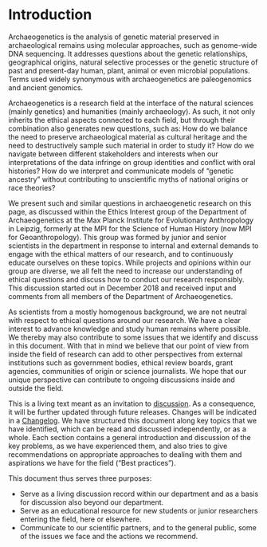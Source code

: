 # Introduction

Archaeogenetics is the analysis of genetic material preserved in archaeological remains using molecular approaches, such as genome-wide DNA sequencing. It addresses questions about the genetic relationships, geographical origins, natural selective processes or the genetic structure of past and present-day human, plant, animal or even microbial populations. Terms used widely synonymous with archaeogenetics are paleogenomics and ancient genomics.

Archaeogenetics is a research field at the interface of the natural sciences (mainly genetics) and humanities (mainly archaeology). As such, it not only inherits the ethical aspects connected to each field, but through their combination also generates new questions, such as: How do we balance the need to preserve archaeological material as cultural heritage and the need to destructively sample such material in order to study it? How do we navigate between different stakeholders and interests when our interpretations of the data infringe on group identities and conflict with oral histories? How do we interpret and communicate models of “genetic ancestry” without contributing to unscientific myths of national origins or race theories?

We present such and similar questions in archaeogenetic research on this page, as discussed within the Ethics Interest group of the Department of Archaeogenetics at the Max Planck Institute for Evolutionary Anthropology in Leipzig, formerly at the MPI for the Science of Human History (now MPI for Geoanthropology). This group was formed by junior and senior scientists in the department in response to internal and external demands to engage with the ethical matters of our research, and to continuously educate ourselves on these topics. While projects and opinions within our group are diverse, we all felt the need to increase  our understanding of ethical questions and discuss how to conduct our research responsibly. This discussion started out in December 2018 and received input and comments from all members of the Department of Archaeogenetics.

As scientists from a mostly homogenous background, we are not neutral with respect to ethical questions around our research. We have a clear interest to advance knowledge and study human remains where possible. We thereby may also contribute to some issues that we identify and discuss in this document. With that in mind we believe that our point of view from inside the field of research can add to other perspectives from external institutions such as government bodies, ethical review boards, grant agencies, communities of origin or science journalists. We hope that our unique perspective can contribute to ongoing discussions inside and outside the field.

This is a living text meant as an invitation to [discussion](https://github.com/MPI-EVA-Archaeogenetics/ethics_statement/discussions). As a consequence, it will be further updated through future releases. Changes will be indicated in a [Changelog](CHANGELOG.md). We have structured this document along key topics that we have identified, which can be read and discussed independently, or as a whole. Each section contains a general introduction and discussion of the key problems, as we have experienced them, and also tries to give recommendations on appropriate approaches to dealing with them and aspirations we have for the field (“Best practices”).

This document thus serves three purposes:

- Serve as a living discussion record within our department and as a basis for discussion also beyond our department.
- Serve as an educational resource for new students or junior researchers entering the field, here or elsewhere.
- Communicate to our scientific partners, and to the general public, some of the issues we face and the actions we recommend.


